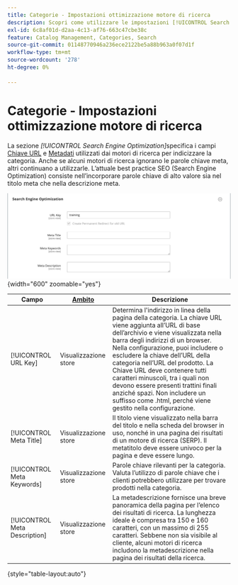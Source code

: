 ```yaml
---
title: Categorie - Impostazioni ottimizzazione motore di ricerca
description: Scopri come utilizzare le impostazioni [!UICONTROL Search Engine Optimization] per definire la chiave URL e i campi di metadati utilizzati dai motori di ricerca per indicizzare la categoria.
exl-id: 6c8af01d-d2aa-4c13-af76-663c47cbe38c
feature: Catalog Management, Categories, Search
source-git-commit: 01148770946a236ece2122be5a88b963a0f07d1f
workflow-type: tm+mt
source-wordcount: '278'
ht-degree: 0%

---
```


# Categorie - Impostazioni ottimizzazione motore di ricerca

La sezione _[!UICONTROL Search Engine Optimization]_&#x200B;specifica i campi [Chiave URL](catalog-urls.md) e [Metadati](../merchandising-promotions/meta-data.md) utilizzati dai motori di ricerca per indicizzare la categoria. Anche se alcuni motori di ricerca ignorano le parole chiave meta, altri continuano a utilizzarle. L’attuale best practice SEO (Search Engine Optimization) consiste nell’incorporare parole chiave di alto valore sia nel titolo meta che nella descrizione meta.

![Ottimizzazione motore di ricerca](./assets/categories-search-engine-optimization.png){width="600" zoomable="yes"}

| Campo | [Ambito](../getting-started/websites-stores-views.md#scope-settings) | Descrizione |
|--- |--- |----------------------------------------------------|
| [!UICONTROL URL Key] | Visualizzazione store | Determina l&#39;indirizzo in linea della pagina della categoria. La chiave URL viene aggiunta all’URL di base dell’archivio e viene visualizzata nella barra degli indirizzi di un browser. Nella configurazione, puoi includere o escludere la chiave dell’URL della categoria nell’URL del prodotto. La Chiave URL deve contenere tutti caratteri minuscoli, tra i quali non devono essere presenti trattini finali anziché spazi. Non includere un suffisso come .html, perché viene gestito nella configurazione. |
| [!UICONTROL Meta Title] | Visualizzazione store | Il titolo viene visualizzato nella barra del titolo e nella scheda del browser in uso, nonché in una pagina dei risultati di un motore di ricerca (SERP). Il metatitolo deve essere univoco per la pagina e deve essere lungo. |
| [!UICONTROL Meta Keywords] | Visualizzazione store | Parole chiave rilevanti per la categoria. Valuta l’utilizzo di parole chiave che i clienti potrebbero utilizzare per trovare prodotti nella categoria. |
| [!UICONTROL Meta Description] | Visualizzazione store | La metadescrizione fornisce una breve panoramica della pagina per l’elenco dei risultati di ricerca. La lunghezza ideale è compresa tra 150 e 160 caratteri, con un massimo di 255 caratteri. Sebbene non sia visibile al cliente, alcuni motori di ricerca includono la metadescrizione nella pagina dei risultati della ricerca. |

{style="table-layout:auto"}
